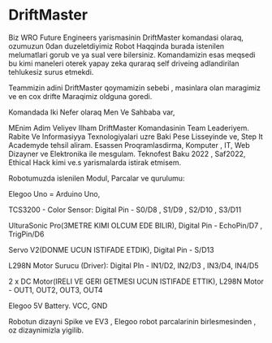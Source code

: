 # DriftMaster

Biz WRO Future Engineers yarismasinin DriftMaster komandasi olaraq, 
ozumuzun 0dan duzeletdiyimiz Robot Haqqinda burada istenilen melumatlari gorub ve ya sual vere bilersiniz.
Komandamizin esas meqsedi bu kimi maneleri oterek yapay zeka quraraq self driveing adlandirilan tehlukesiz surus etmekdi.

Teammizin adini DriftMaster qoymamizin sebebi , masinlara olan maragimiz ve en cox drifte Maraqimiz oldguna goredi.

Komandada Iki Nefer olaraq Men Ve Sahbaba var,

MEnim Adim Veliyev Ilham DriftMaster Komandasinin Team Leaderiyem.
Rabite Ve Informasiyya Texnologiyalari uzre Baki Pese Lisseyinde ve,
Step It Academyde tehsil aliram.
Esassen Proqramlasdirma, Komputer , IT, Web Dizayner ve Elektronika ile mesgulam.
Teknofest Baku 2022 , Saf2022, Ethical Hack kimi ve.s yarismalarda istirak etmisem.

Robotumuzda islenilen Modul, Parcalar ve qurulumu:

Elegoo Uno = Arduino Uno,

TCS3200 - Color Sensor:
Digital Pin - S0/D8 , S1/D9 , S2/D10 , S3/D11

UlturaSonic Pro(3METRE KIMI OLCUM EDE BILIR),
Digital Pin - EchoPin/D7 , TrigPin/D6

Servo V2(DONME UCUN ISTIFADE ETDIK),
Digital Pin - S/D13

L298N Motor Surucu (Driver):
Digital PIn - IN1/D2, IN2/D3 , IN3/D4, IN4/D5

2 x DC Motor(IRELI VE GERI GETMESI UCUN ISTIFADE ETTIK),
L298N Motor - OUT1, OUT2, OUT3, OUT4

Elegoo 5V Battery.
VCC, GND

Robotun dizayni Spike ve EV3 , Elegoo  robot parcalarinin birlesmesinden , oz dizaynimizla yigilib.
